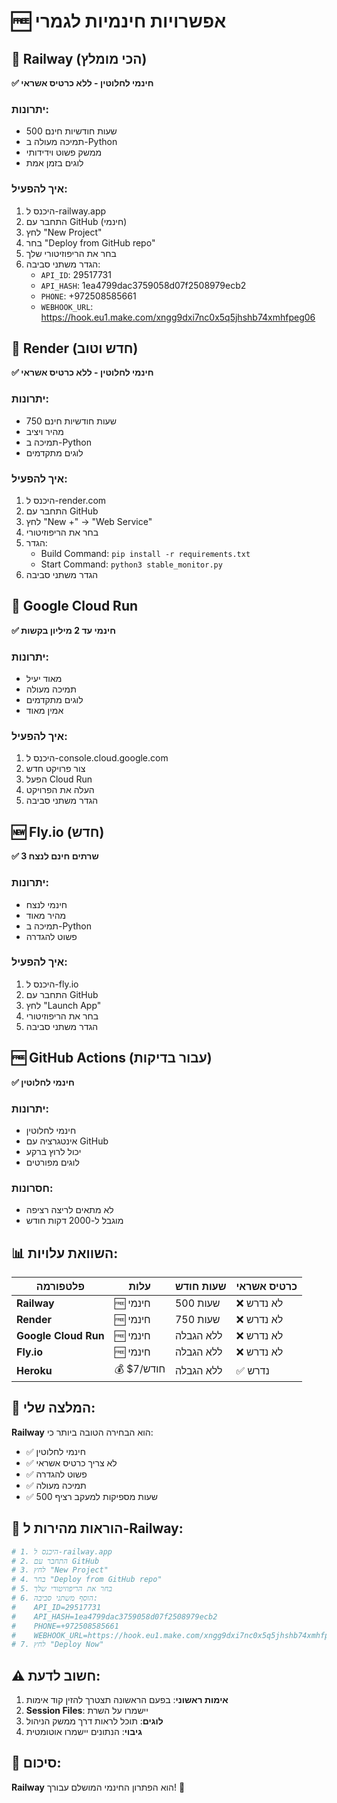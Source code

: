 # 🆓 אפשרויות חינמיות לגמרי

## 🥇 Railway (הכי מומלץ)
**✅ חינמי לחלוטין - ללא כרטיס אשראי**

### יתרונות:
- 500 שעות חודשיות חינם
- תמיכה מעולה ב-Python
- ממשק פשוט וידידותי
- לוגים בזמן אמת

### איך להפעיל:
1. היכנס ל-railway.app
2. התחבר עם GitHub (חינמי)
3. לחץ "New Project"
4. בחר "Deploy from GitHub repo"
5. בחר את הריפוזיטורי שלך
6. הגדר משתני סביבה:
   - `API_ID`: 29517731
   - `API_HASH`: 1ea4799dac3759058d07f2508979ecb2
   - `PHONE`: +972508585661
   - `WEBHOOK_URL`: https://hook.eu1.make.com/xngg9dxi7nc0x5q5jhshb74xmhfpeg06

## 🥈 Render (חדש וטוב)
**✅ חינמי לחלוטין - ללא כרטיס אשראי**

### יתרונות:
- 750 שעות חודשיות חינם
- מהיר ויציב
- תמיכה ב-Python
- לוגים מתקדמים

### איך להפעיל:
1. היכנס ל-render.com
2. התחבר עם GitHub
3. לחץ "New +" → "Web Service"
4. בחר את הריפוזיטורי
5. הגדר:
   - Build Command: `pip install -r requirements.txt`
   - Start Command: `python3 stable_monitor.py`
6. הגדר משתני סביבה

## 🥉 Google Cloud Run
**✅ חינמי עד 2 מיליון בקשות**

### יתרונות:
- מאוד יעיל
- תמיכה מעולה
- לוגים מתקדמים
- אמין מאוד

### איך להפעיל:
1. היכנס ל-console.cloud.google.com
2. צור פרויקט חדש
3. הפעל Cloud Run
4. העלה את הפרויקט
5. הגדר משתני סביבה

## 🆕 Fly.io (חדש)
**✅ 3 שרתים חינם לנצח**

### יתרונות:
- חינמי לנצח
- מהיר מאוד
- תמיכה ב-Python
- פשוט להגדרה

### איך להפעיל:
1. היכנס ל-fly.io
2. התחבר עם GitHub
3. לחץ "Launch App"
4. בחר את הריפוזיטורי
5. הגדר משתני סביבה

## 🆓 GitHub Actions (עבור בדיקות)
**✅ חינמי לחלוטין**

### יתרונות:
- חינמי לחלוטין
- אינטגרציה עם GitHub
- יכול לרוץ ברקע
- לוגים מפורטים

### חסרונות:
- לא מתאים לריצה רציפה
- מוגבל ל-2000 דקות חודש

## 📊 השוואת עלויות:

| פלטפורמה | עלות | שעות חודש | כרטיס אשראי |
|-----------|------|------------|--------------|
| **Railway** | 🆓 חינמי | 500 שעות | ❌ לא נדרש |
| **Render** | 🆓 חינמי | 750 שעות | ❌ לא נדרש |
| **Google Cloud Run** | 🆓 חינמי | ללא הגבלה | ❌ לא נדרש |
| **Fly.io** | 🆓 חינמי | ללא הגבלה | ❌ לא נדרש |
| **Heroku** | 💰 $7/חודש | ללא הגבלה | ✅ נדרש |

## 🚀 המלצה שלי:

**Railway** הוא הבחירה הטובה ביותר כי:
- ✅ חינמי לחלוטין
- ✅ לא צריך כרטיס אשראי
- ✅ פשוט להגדרה
- ✅ תמיכה מעולה
- ✅ 500 שעות מספיקות למעקב רציף

## 🔧 הוראות מהירות ל-Railway:

```bash
# 1. היכנס ל-railway.app
# 2. התחבר עם GitHub
# 3. לחץ "New Project"
# 4. בחר "Deploy from GitHub repo"
# 5. בחר את הריפוזיטורי שלך
# 6. הוסף משתני סביבה:
#    API_ID=29517731
#    API_HASH=1ea4799dac3759058d07f2508979ecb2
#    PHONE=+972508585661
#    WEBHOOK_URL=https://hook.eu1.make.com/xngg9dxi7nc0x5q5jhshb74xmhfpeg06
# 7. לחץ "Deploy Now"
```

## ⚠️ חשוב לדעת:

1. **אימות ראשוני**: בפעם הראשונה תצטרך להזין קוד אימות
2. **Session Files**: יישמרו על השרת
3. **לוגים**: תוכל לראות דרך ממשק הניהול
4. **גיבוי**: הנתונים יישמרו אוטומטית

## 🎯 סיכום:

**Railway** הוא הפתרון החינמי המושלם עבורך! 🎉 